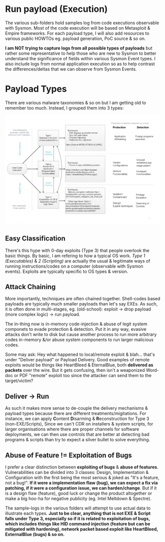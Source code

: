 # Run payload (Execution)
The various sub-folders hold samples log from code executions observable with Sysmon. Most of the code execution will be based on Metasploit & Empire frameworks. For each payload type, I will also add resources to various public HOWTOs eg. payload generation, PoC source & so on.

**I am NOT trying to capture logs from all possible types of payloads** but rather some representative to help those who are new to Sysmon to better understand the significance of fields within various Sysmon Event types. I also include logs from normal application execution so as to help contrast the differences/deltas that we can observe from Sysmon Events. 

# Payload Types
There are various malware taxonomies & so on but I am getting old to remember too much. Instead, I grouped them into 3 types:

![](payloadtypes.png)

## Easy Classification

There's this hype with 0-day exploits (Type 3) that people overlook the basic things. By basic, I am refering to how a typical OS work. *Type 1 (Executables)* & *2 (Scripting)* are actually the usual & legitimate ways of running instructions/codes on a computer (observable with Sysmon events). Exploits are typically specific to OS types & version.  

## Attack Chaining

More importantly, techniques are often chained together. Shell-codes based payloads are typically much smaller payloads than let's say EXEs. As such, it is often done in multi-stages, eg. (old-school): exploit -> drop payload (more complex logic) -> run payload. 

The in-thing now is in-memory code-injection & abuse of legit system componets to evade protection & detection. Put it in any way, evasive attacks don't write to disk but cause another process to run more arbitrary codes in-memory &/or abuse system components to run larger malicious codes. 

Some may ask: Hey what happened to local/remote exploit & blah... that's under "Deliver payload" or Payload Delivery. Good examples of remote exploits would be things like HeartBleed & EternalBlue, both **delivered as packets** over the wire. But it gets confusing, then isn't a weaponized Word-doc or PDF "remote" exploit too since the attacker can send them to the target/victim? 

## Deliver -> Run

As such it makes more sense to de-couple the delivery mechanisms & payload types because there are different treatments/migitations. For instance, we can apply **C**ontent **D**isarming & **R**econstruction for Type 3 (non-EXE/Scripts), Since we can't CDR on installers & system scripts, for larger organisations where there are proper channels for software deployments, we can then use controls that are better at detecting bad programs & scripts than try to expect a silver bullet to solve everything. 

## Abuse of Feature != Exploitation of Bugs

I prefer a clear distinction between **exploiting of bugs** & **abuse of features**. Vulnerabilities can be divided into 3 classes: Design, Implementation & Configuration with the first being the most serious & joked as "It's a feature, not a bug!". **If it were a implementation flaw (bug), we can expect a fix via patching, if it were a configuration issue, we can harden/change**. But if it is a design flaw (feature), good luck or change the product altogether or make a big hoo-ha for negative publicity (eg. Intel Meltdown & Spectre).

The sample-logs in the various folders will attempt to use actual data to illustrate each types. **Just to be clear, anything that is not EXE & Script falls under Type 3, especially so if it is related to exploitation of bugs, which includes things like HID command injection (feature but can be mitigated with hardening), network packet based exploit like HeartBleed, ExternalBlue (bugs) & so on.**